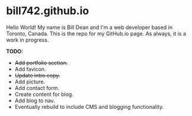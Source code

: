 # bill742.github.io

Hello World! My name is Bill Dean and I'm a web developer based in Toronto, Canada. This is the repo for my GitHub.io page. As always, it is a work in progress.

**TODO:**
+ ~~Add portfolio section.~~
+ Add favicon.
+ ~~Update intro copy.~~
+ Add picture.
+ Add contact form.
+ Create content for blog.
+ Add blog to nav.
+ Eventually rebuild to include CMS and blogging functionality.